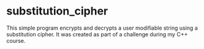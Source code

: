 # substitution_cipher

This simple program encrypts and decrypts a user modifiable string using a substitution cipher. It was created as part of a challenge during my C++ course. 
